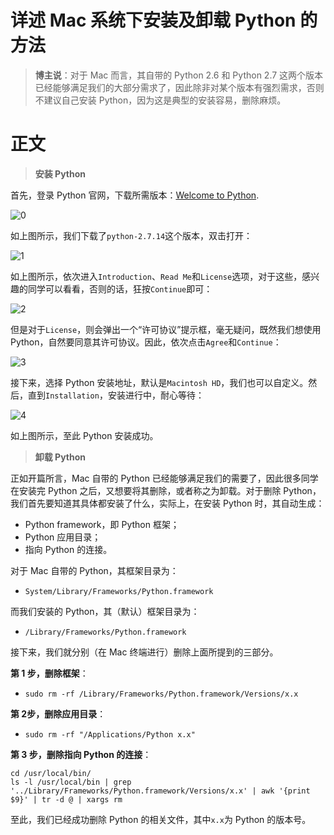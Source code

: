 # 详述 Mac 系统下安装及卸载 Python 的方法

> **博主说**：对于 Mac 而言，其自带的 Python 2.6 和 Python 2.7 这两个版本已经能够满足我们的大部分需求了，因此除非对某个版本有强烈需求，否则不建议自己安装 Python，因为这是典型的安装容易，删除麻烦。

# 正文

> **安装 Python**

首先，登录 Python 官网，下载所需版本：[Welcome to Python](https://www.python.org/).

![0](http://img.blog.csdn.net/20171016181741228)

如上图所示，我们下载了`python-2.7.14`这个版本，双击打开：

![1](http://img.blog.csdn.net/20171016201729725)

如上图所示，依次进入`Introduction`、`Read Me`和`License`选项，对于这些，感兴趣的同学可以看看，否则的话，狂按`Continue`即可：

![2](http://img.blog.csdn.net/20171016201949269)

但是对于`License`，则会弹出一个“许可协议”提示框，毫无疑问，既然我们想使用 Python，自然要同意其许可协议。因此，依次点击`Agree`和`Continue`：

![3](http://img.blog.csdn.net/20171016202339187)

接下来，选择 Python 安装地址，默认是`Macintosh HD`，我们也可以自定义。然后，直到`Installation`，安装进行中，耐心等待：

![4](http://img.blog.csdn.net/20171016202548376)

如上图所示，至此 Python 安装成功。

> **卸载 Python**

正如开篇所言，Mac 自带的 Python 已经能够满足我们的需要了，因此很多同学在安装完 Python 之后，又想要将其删除，或者称之为卸载。对于删除 Python，我们首先要知道其具体都安装了什么，实际上，在安装 Python 时，其自动生成：

- Python framework，即 Python 框架；
- Python 应用目录；
- 指向 Python 的连接。

对于 Mac 自带的 Python，其框架目录为：

- `System/Library/Frameworks/Python.framework`

而我们安装的 Python，其（默认）框架目录为：

- `/Library/Frameworks/Python.framework`

接下来，我们就分别（在 Mac 终端进行）删除上面所提到的三部分。

**第 1 步，删除框架**：

- `sudo rm -rf /Library/Frameworks/Python.framework/Versions/x.x`

**第 2步，删除应用目录**：

- `sudo rm -rf "/Applications/Python x.x"`

**第 3 步，删除指向 Python 的连接**：
```
cd /usr/local/bin/
ls -l /usr/local/bin | grep '../Library/Frameworks/Python.framework/Versions/x.x' | awk '{print $9}' | tr -d @ | xargs rm
```
至此，我们已经成功删除 Python 的相关文件，其中`x.x`为 Python 的版本号。





